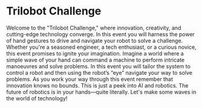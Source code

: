 <h1>Trilobot Challenge</h1>
Welcome to the "Trilobot Challenge," where innovation, creativity, and cutting-edge technology converge. In this event you will harness the power of hand gestures to drive and navigate your robot to solve a challenge. Whether you're a seasoned engineer, a tech enthusiast, or a curious novice, this event promises to ignite your imagination.
Imagine a world where a simple wave of your hand can command a machine to perform intricate manoeuvres and solve problems. In this event you will tailor the system to control a robot and then using the robot’s “eye” navigate your way to solve problems.
As you work your way through this event remember that innovation knows no bounds. This is just a peek into AI and robotics. The future of robotics is in your hands—quite literally. Let's make some waves in the world of technology!

